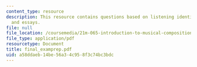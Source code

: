 ```yaml
---
content_type: resource
description: This resource contains questions based on listening identification, definitions,
  and essays.
file: null
file_location: /coursemedia/21m-065-introduction-to-musical-composition-fall-2005/a58ddaeb14be56a34c958f3c74bc3bdc_final_examprep.pdf
file_type: application/pdf
resourcetype: Document
title: final_examprep.pdf
uid: a58ddaeb-14be-56a3-4c95-8f3c74bc3bdc
---
```

